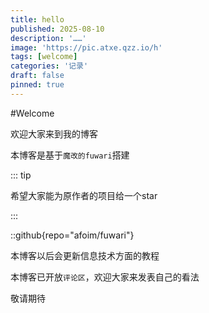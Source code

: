 ```yaml
---
title: hello
published: 2025-08-10
description: '……'
image: 'https://pic.atxe.qzz.io/h'
tags: [welcome]
categories: '记录'
draft: false 
pinned: true
---
```

#Welcome

欢迎大家来到我的博客

本博客是基于`魔改的fuwari`搭建

::: tip

希望大家能为原作者的项目给一个star

:::

::github{repo="afoim/fuwari"}

本博客以后会更新信息技术方面的教程

本博客已开放`评论区`，欢迎大家来发表自己的看法

敬请期待
